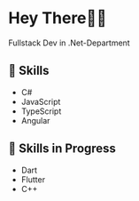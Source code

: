 # Hey There😶‍🌫️

Fullstack Dev in .Net-Department

## 🚀 Skills
- C#
- JavaScript
- TypeScript
- Angular

## 🌱 Skills in Progress
- Dart
- Flutter
- C++
